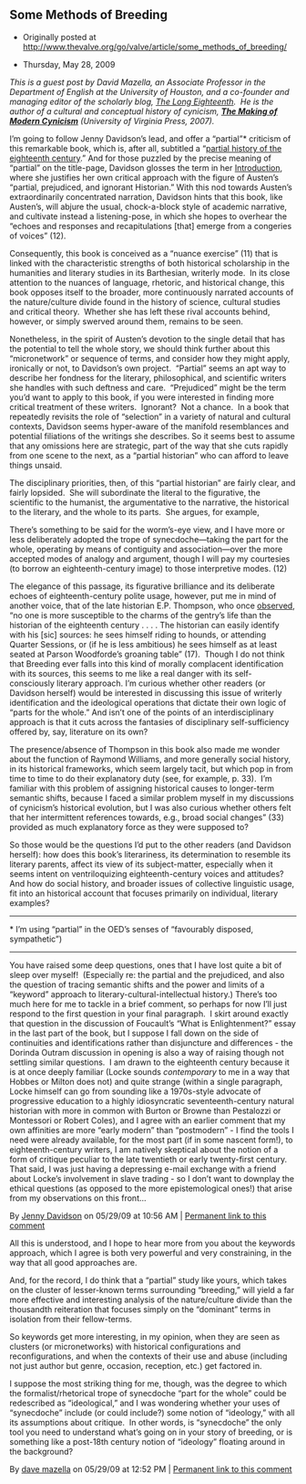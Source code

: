 ## Some Methods of Breeding

 * Originally posted at http://www.thevalve.org/go/valve/article/some_methods_of_breeding/

* Thursday, May 28, 2009 

_This is a guest post by David Mazella, an Associate Professor in the Department of English at the University of Houston, and a co-founder and managing editor of the scholarly blog, [The Long Eighteenth](http://long18th.wordpress.com/).  He is the author of a cultural and conceptual history of cynicism, [**The Making of Modern Cynicism**](http://www.amazon.com/gp/product/product-description/0813926157/ref=dp_proddesc_0/180-0759078-4838518?ie=UTF8&amp;n=283155&amp;s=books) (University of Virginia Press, 2007)._ 

I’m going to follow Jenny Davidson’s lead, and offer a “partial”\* criticism of this remarkable book, which is, after all, subtitled a “[partial history of the eighteenth century](http://books.google.com/books?id=7P4lD6wDhkUC&dq=%22jenny+davidson%22+breeding&printsec=frontcover&source=bl&ots=ejqlCr4_Zn&sig=uYvWsZv766WVKw84UKFVphBozDQ&hl=en&ei=q-4aSo6ZBor8swPX6KnBCA&sa=X&oi=book_result&ct=result&resnum=9#PPR1,M1).”  And for those puzzled by the precise meaning of “partial” on the title-page, Davidson glosses the term in her [Introduction](http://books.google.com/books?id=7P4lD6wDhkUC&dq=%22jenny+davidson%22+breeding&printsec=frontcover&source=bl&ots=ejqlCr4_Zn&sig=uYvWsZv766WVKw84UKFVphBozDQ&hl=en&ei=q-4aSo6ZBor8swPX6KnBCA&sa=X&oi=book_result&ct=result&resnum=9#PPA13,M1), where she justifies her own critical approach with the figure of Austen’s “partial, prejudiced, and ignorant Historian.” With this nod towards Austen’s extraordinarily concentrated narration, Davidson hints that this book, like Austen’s, will abjure the usual, chock-a-block style of academic narrative, and cultivate instead a listening-pose, in which she hopes to overhear the “echoes and responses and recapitulations [that] emerge from a congeries of voices” (12). 

Consequently, this book is conceived as a “nuance exercise” (11) that is linked with the characteristic strengths of both historical scholarship in the humanities and literary studies in its Barthesian, writerly mode.  In its close attention to the nuances of language, rhetoric, and historical change, this book opposes itself to the broader, more continuously narrated accounts of the nature/culture divide found in the history of science, cultural studies and critical theory.  Whether she has left these rival accounts behind, however, or simply swerved around them, remains to be seen. 

Nonetheless, in the spirit of Austen’s devotion to the single detail that has the potential to tell the whole story, we should think further about this “micronetwork” or sequence of terms, and consider how they might apply, ironically or not, to Davidson’s own project.  “Partial” seems an apt way to describe her fondness for the literary, philosophical, and scientific writers she handles with such deftness and care.  “Prejudiced” might be the term you’d want to apply to this book, if you were interested in finding more critical treatment of these writers.  Ignorant?  Not a chance.  In a book that repeatedly revisits the role of “selection” in a variety of natural and cultural contexts, Davidson seems hyper-aware of the manifold resemblances and potential filiations of the writings she describes. So it seems best to assume that any omissions here are strategic, part of the way that she cuts rapidly from one scene to the next, as a “partial historian” who can afford to leave things unsaid.   

The disciplinary priorities, then, of this “partial historian” are fairly clear, and fairly lopsided.  She will subordinate the literal to the figurative, the scientific to the humanist, the argumentative to the narrative, the historical to the literary, and the whole to its parts.  She argues, for example, 

There’s something to be said for the worm’s-eye view, and I have more or less deliberately adopted the trope of synecdoche—taking the part for the whole, operating by means of contiguity and association—over the more accepted modes of analogy and argument, though I will pay my courtesies (to borrow an eighteenth-century image) to those interpretive modes. (12) 

The elegance of this passage, its figurative brilliance and its deliberate echoes of eighteenth-century polite usage, however, put me in mind of another voice, that of the late historian E.P. Thompson, who once [observed](http://www.amazon.com/Customs-Common-E-P-Thompson/dp/1565840038/ref=sr_1_1?ie=UTF8&amp;s=books&amp;qid=1243479241&amp;sr=1-1), “no one is more susceptible to the charms of the gentry’s life than the historian of the eighteenth century . . . . The historian can easily identify with his [sic] sources: he sees himself riding to hounds, or attending Quarter Sessions, or (if he is less ambitious) he sees himself as at least seated at Parson Woodforde’s groaning table” (17).  Though I do not think that Breeding ever falls into this kind of morally complacent identification with its sources, this seems to me like a real danger with its self-consciously literary approach. I’m curious whether other readers (or Davidson herself) would be interested in discussing this issue of writerly identification and the ideological operations that dictate their own logic of “parts for the whole.”  And isn’t one of the points of an interdisciplinary approach is that it cuts across the fantasies of disciplinary self-sufficiency offered by, say, literature on its own? 

The presence/absence of Thompson in this book also made me wonder about the function of Raymond Williams, and more generally social history, in its historical frameworks, which seem largely tacit, but which pop in from time to time to do their explanatory duty (see, for example, p. 33).  I’m familiar with this problem of assigning historical causes to longer-term semantic shifts, because I faced a similar problem myself in my discussions of cynicism’s historical evolution, but I was also curious whether others felt that her intermittent references towards, e.g., broad social changes” (33) provided as much explanatory force as they were supposed to? 

So those would be the questions I’d put to the other readers (and Davidson herself): how does this book’s literariness, its determination to resemble its literary parents, affect its view of its subject-matter, especially when it seems intent on ventriloquizing eighteenth-century voices and attitudes?  And how do social history, and broader issues of collective linguistic usage, fit into an historical account that focuses primarily on individual, literary examples? 

* * *

\* I’m using “partial” in the OED’s senses of “favourably disposed, sympathetic”) 

---

You have raised some deep questions, ones that I have lost quite a bit of sleep over myself!  (Especially re: the partial and the prejudiced, and also the question of tracing semantic shifts and the power and limits of a “keyword” approach to literary-cultural-intellectual history.)  There’s too much here for me to tackle in a brief comment, so perhaps for now I’ll just respond to the first question in your final paragraph.  I skirt around exactly that question in the discussion of Foucault’s “What is Enlightenment?” essay in the last part of the book, but I suppose I fall down on the side of continuities and identifications rather than disjuncture and differences - the Dorinda Outram discussion in opening is also a way of raising though not settling similar questions.  I am drawn to the eighteenth century because it is at once deeply familiar (Locke sounds _contemporary_ to me in a way that Hobbes or Milton does not) and quite strange (within a single paragraph, Locke himself can go from sounding like a 1970s-style advocate of progressive education to a highly idiosyncratic seventeenth-century natural historian with more in common with Burton or Browne than Pestalozzi or Montessori or Robert Coles), and I agree with an earlier comment that my own affinities are more “early modern” than “postmodern” - I find the tools I need were already available, for the most part (if in some nascent form!), to eighteenth-century writers, I am natively skeptical about the notion of a form of critique peculiar to the late twentieth or early twenty-first century.  That said, I was just having a depressing e-mail exchange with a friend about Locke’s involvement in slave trading - so I don’t want to downplay the ethical questions (as opposed to the more epistemological ones!) that arise from my observations on this front…

By [Jenny Davidson](http://jennydavidson.blogspot.com) on 05/29/09 at 10:56 AM | [Permanent link to this comment](http://www.thevalve.org/go/valve/article/some_methods_of_breeding/#25089)
[]()

All this is understood, and I hope to hear more from you about the keywords approach, which I agree is both very powerful and very constraining, in the way that all good approaches are.

And, for the record, I do think that a “partial” study like yours, which takes on the cluster of lesser-known terms surrounding “breeding,” will yield a far more effective and interesting analysis of the nature/culture divide than the thousandth reiteration that focuses simply on the “dominant” terms in isolation from their fellow-terms.  

So keywords get more interesting, in my opinion, when they are seen as clusters (or micronetworks) with historical configurations and reconfigurations, and when the contexts of their use and abuse (including not just author but genre, occasion, reception, etc.) get factored in.

I suppose the most striking thing for me, though, was the degree to which the formalist/rhetorical trope of synecdoche “part for the whole” could be redescribed as “ideological,” and I was wondering whether your uses of “synecdoche” include (or could include?) some notion of “ideology,” with all its assumptions about critique.  In other words, is “synecdoche” the only tool you need to understand what’s going on in your story of breeding, or is something like a post-18th century notion of “ideology” floating around in the background?

By [dave mazella](http://long18th.wordpress.com/) on 05/29/09 at 12:52 PM | [Permanent link to this comment](http://www.thevalve.org/go/valve/article/some_methods_of_breeding/#25091)

